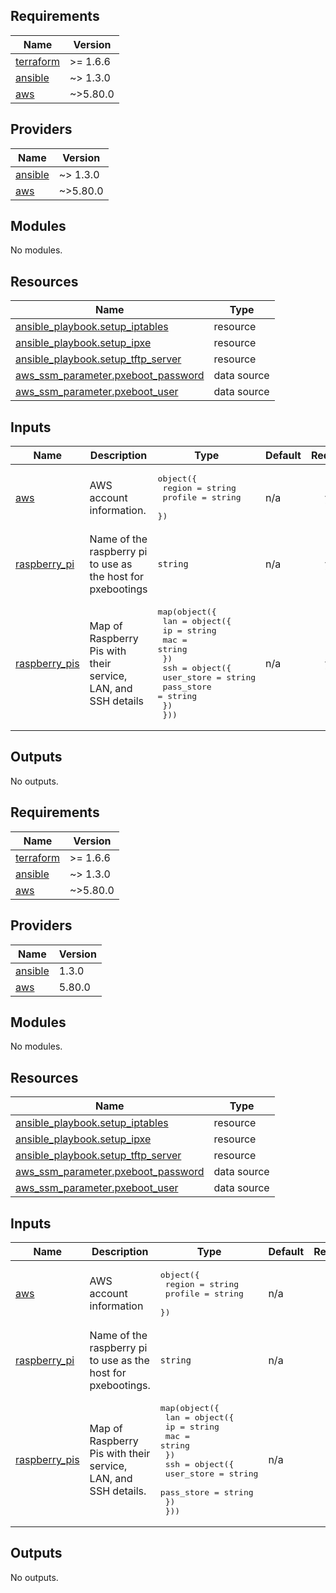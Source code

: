 ## Requirements

| Name | Version |
|------|---------|
| <a name="requirement_terraform"></a> [terraform](#requirement\_terraform) | >= 1.6.6 |
| <a name="requirement_ansible"></a> [ansible](#requirement\_ansible) | ~> 1.3.0 |
| <a name="requirement_aws"></a> [aws](#requirement\_aws) | ~>5.80.0 |

## Providers

| Name | Version |
|------|---------|
| <a name="provider_ansible"></a> [ansible](#provider\_ansible) | ~> 1.3.0 |
| <a name="provider_aws"></a> [aws](#provider\_aws) | ~>5.80.0 |

## Modules

No modules.

## Resources

| Name | Type |
|------|------|
| [ansible_playbook.setup_iptables](https://registry.terraform.io/providers/ansible/ansible/latest/docs/resources/playbook) | resource |
| [ansible_playbook.setup_ipxe](https://registry.terraform.io/providers/ansible/ansible/latest/docs/resources/playbook) | resource |
| [ansible_playbook.setup_tftp_server](https://registry.terraform.io/providers/ansible/ansible/latest/docs/resources/playbook) | resource |
| [aws_ssm_parameter.pxeboot_password](https://registry.terraform.io/providers/hashicorp/aws/latest/docs/data-sources/ssm_parameter) | data source |
| [aws_ssm_parameter.pxeboot_user](https://registry.terraform.io/providers/hashicorp/aws/latest/docs/data-sources/ssm_parameter) | data source |

## Inputs

| Name | Description | Type | Default | Required |
|------|-------------|------|---------|:--------:|
| <a name="input_aws"></a> [aws](#input\_aws) | AWS account information. | <pre>object({<br>    region  = string<br>    profile = string<br>  })</pre> | n/a | yes |
| <a name="input_raspberry_pi"></a> [raspberry\_pi](#input\_raspberry\_pi) | Name of the raspberry pi to use as the host for pxebootings | `string` | n/a | yes |
| <a name="input_raspberry_pis"></a> [raspberry\_pis](#input\_raspberry\_pis) | Map of Raspberry Pis with their service, LAN, and SSH details | <pre>map(object({<br>    lan = object({<br>      ip  = string<br>      mac = string<br>    })<br>    ssh = object({<br>      user_store = string<br>      pass_store = string<br>    })<br>  }))</pre> | n/a | yes |

## Outputs

No outputs.

<!-- BEGIN_TF_DOCS -->
## Requirements

| Name | Version |
|------|---------|
| <a name="requirement_terraform"></a> [terraform](#requirement\_terraform) | >= 1.6.6 |
| <a name="requirement_ansible"></a> [ansible](#requirement\_ansible) | ~> 1.3.0 |
| <a name="requirement_aws"></a> [aws](#requirement\_aws) | ~>5.80.0 |

## Providers

| Name | Version |
|------|---------|
| <a name="provider_ansible"></a> [ansible](#provider\_ansible) | 1.3.0 |
| <a name="provider_aws"></a> [aws](#provider\_aws) | 5.80.0 |

## Modules

No modules.

## Resources

| Name | Type |
|------|------|
| [ansible_playbook.setup_iptables](https://registry.terraform.io/providers/ansible/ansible/latest/docs/resources/playbook) | resource |
| [ansible_playbook.setup_ipxe](https://registry.terraform.io/providers/ansible/ansible/latest/docs/resources/playbook) | resource |
| [ansible_playbook.setup_tftp_server](https://registry.terraform.io/providers/ansible/ansible/latest/docs/resources/playbook) | resource |
| [aws_ssm_parameter.pxeboot_password](https://registry.terraform.io/providers/hashicorp/aws/latest/docs/data-sources/ssm_parameter) | data source |
| [aws_ssm_parameter.pxeboot_user](https://registry.terraform.io/providers/hashicorp/aws/latest/docs/data-sources/ssm_parameter) | data source |

## Inputs

| Name | Description | Type | Default | Required |
|------|-------------|------|---------|:--------:|
| <a name="input_aws"></a> [aws](#input\_aws) | AWS account information | <pre>object({<br/>    region  = string<br/>    profile = string<br/>  })</pre> | n/a | yes |
| <a name="input_raspberry_pi"></a> [raspberry\_pi](#input\_raspberry\_pi) | Name of the raspberry pi to use as the host for pxebootings. | `string` | n/a | yes |
| <a name="input_raspberry_pis"></a> [raspberry\_pis](#input\_raspberry\_pis) | Map of Raspberry Pis with their service, LAN, and SSH details. | <pre>map(object({<br/>    lan = object({<br/>      ip  = string<br/>      mac = string<br/>    })<br/>    ssh = object({<br/>      user_store = string<br/>      pass_store = string<br/>    })<br/>  }))</pre> | n/a | yes |

## Outputs

No outputs.
<!-- END_TF_DOCS -->